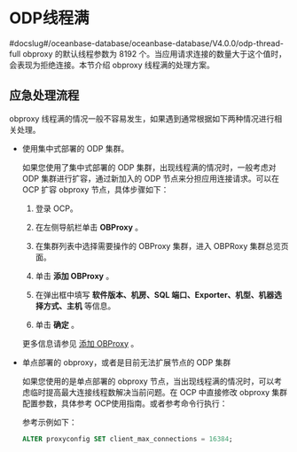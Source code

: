 ODP线程满 
===========================
#docslug#/oceanbase-database/oceanbase-database/V4.0.0/odp-thread-full
obproxy 的默认线程参数为 8192 个。当应用请求连接的数量大于这个值时，会表现为拒绝连接。本节介绍 obproxy 线程满的处理方案。

应急处理流程 
---------------------------

obproxy 线程满的情况一般不容易发生，如果遇到通常根据如下两种情况进行相关处理。

* 使用集中式部署的 ODP 集群。

  如果您使用了集中式部署的 ODP 集群，出现线程满的情况时，一般考虑对 ODP 集群进行扩容，通过新加入的 ODP 节点来分担应用连接请求。可以在 OCP 扩容 obproxy 节点，具体步骤如下：
  1. 登录 OCP。

     
  
  2. 在左侧导航栏单击 **OBProxy** 。

     
  
  3. 在集群列表中选择需要操作的 OBProxy 集群，进入 OBPRoxy 集群总览页面。

     
  
  4. 单击 **添加 OBProxy** 。

     
  
  5. 在弹出框中填写 **软件版本、机房、SQL 端口、Exporter、机型、机器选择方式、主机** 等信息。

     
  
  6. 单击 **确定** 。

     
  

  

  更多信息请参见 [添加 OBProxy](../../../../5.basic-database-management/6.obproxy-management-1/3.obproxy-management-2/1.add-obproxy-1.md) 。
  

* 单点部署的 obproxy，或者是目前无法扩展节点的 ODP 集群

  如果您使用的是单点部署的 obproxy 节点，当出现线程满的情况时，可以考虑临时提高最大连接线程数解决当前问题。在 OCP 中直接修改 obproxy 集群配置参数，具体参考 OCP使用指南。或者参考命令行执行：

  参考示例如下：

  ```sql
  ALTER proxyconfig SET client_max_connections = 16384;
  ```

  





